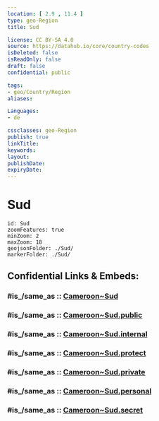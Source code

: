 ```yaml
---
location: [ 2.9 , 11.4 ] 
type: geo-Region
title: Sud

license: CC BY-SA 4.0
source: https://datahub.io/core/country-codes
isDeleted: false
isReadOnly: false
draft: false
confidential: public

tags:
- geo/Country/Region
aliases:

Languages:
- de

cssclasses: geo-Region
publish: true
linkTitle: 
keywords: 
layout: 
publishDate: 
expiryDate: 
---
```


# Sud

```leaflet
id: Sud
zoomFeatures: true 
minZoom: 2 
maxZoom: 18
geojsonFolder: ./Sud/
markerFolder: ./Sud/
```


## Confidential Links & Embeds: 

### #is_/same_as :: [Cameroon~Sud](/_Standards/Earth/Continent/Africa/Africa~Central/Cameroon/regions~Cameroon/Cameroon~Sud.md) 

### #is_/same_as :: [Cameroon~Sud.public](/_public/Earth/Continent/Africa/Africa~Central/Cameroon/regions~Cameroon/Cameroon~Sud.public.md) 

### #is_/same_as :: [Cameroon~Sud.internal](/_internal/Earth/Continent/Africa/Africa~Central/Cameroon/regions~Cameroon/Cameroon~Sud.internal.md) 

### #is_/same_as :: [Cameroon~Sud.protect](/_protect/Earth/Continent/Africa/Africa~Central/Cameroon/regions~Cameroon/Cameroon~Sud.protect.md) 

### #is_/same_as :: [Cameroon~Sud.private](/_private/Earth/Continent/Africa/Africa~Central/Cameroon/regions~Cameroon/Cameroon~Sud.private.md) 

### #is_/same_as :: [Cameroon~Sud.personal](/_personal/Earth/Continent/Africa/Africa~Central/Cameroon/regions~Cameroon/Cameroon~Sud.personal.md) 

### #is_/same_as :: [Cameroon~Sud.secret](/_secret/Earth/Continent/Africa/Africa~Central/Cameroon/regions~Cameroon/Cameroon~Sud.secret.md)

